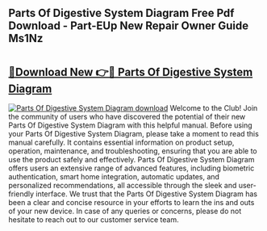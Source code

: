 ## Parts Of Digestive System Diagram Free Pdf Download - Part-EUp New Repair Owner Guide Ms1Nz

# <h2><a href="http://dfjdps.blite.top/?on=Parts+Of+Digestive+System+Diagram">🔗Download New 👉🔴 Parts Of Digestive System Diagram</a></h2>

[![Parts Of Digestive System Diagram download](https://i.imgur.com/lujVjoI.png)](http://dfjdps.blite.top/?on=Parts+Of+Digestive+System+Diagram)
Welcome to the Club! Join the community of users who have discovered the potential of their new Parts Of Digestive System Diagram with this helpful manual. Before using your Parts Of Digestive System Diagram, please take a moment to read this manual carefully. It contains essential information on product setup, operation, maintenance, and troubleshooting, ensuring that you are able to use the product safely and effectively. Parts Of Digestive System Diagram offers users an extensive range of advanced features, including biometric authentication, smart home integration, automatic updates, and personalized recommendations, all accessible through the sleek and user-friendly interface. We trust that the Parts Of Digestive System Diagram has been a clear and concise resource in your efforts to learn the ins and outs of your new device. In case of any queries or concerns, please do not hesitate to reach out to our customer service team.
